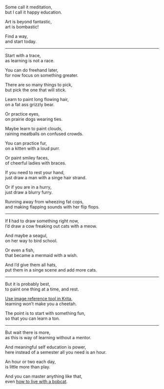 Some call it meditation,\
but I call it happy education.

Art is beyond fantastic,\
art is bombastic!

Find a way,\
and start today.

---

Start with a trace,\
as learning is not a race.

You can do freehand later,\
for now focus on something greater.

There are so many things to pick,\
but pick the one that will stick.

Learn to paint long flowing hair,\
on a fat ass grizzly bear.

Or practice eyes,\
on prairie dogs wearing ties.

Maybe learn to paint clouds,\
raining meatballs on confused crowds.

You can practice fur,\
on a kitten with a loud purr.

Or paint smiley faces,\
of cheerful ladies with braces.

If you need to rest your hand,\
just draw a man with a singe hair strand.

Or if you are in a hurry,\
just draw a blurry furry.

Running away from wheezing fat cops,\
and making flapping sounds with her flip flops.

---

If **I** had to draw something right now,\
I’d draw a cow freaking out cats with a meow.

And maybe a seagul,\
on her way to bird school.

Or even a fish,\
that became a mermaid with a wish.

And I’d give them all hats,\
put them in a singe scene and add more cats.

---

But it is probably best,\
to paint one thing at a time, and rest.

[Use image reference tool in Krita](https://www.youtube.com/watch?v=0uCH2z_zLmc),\
learning won’t make you a cheetah.

The point is to start with something fun,\
so that you can learn a ton.

---

But wait there is more,\
as this is way of learning without a mentor.

And meaningful self education is power,\
here instead of a semester all you need is an hour.

An hour or two each day,\
is little more than play.

And you can master anything like that,\
even [how to live with a bobcat](https://www.youtube.com/watch?v=gOgZDUFvk4Y).
